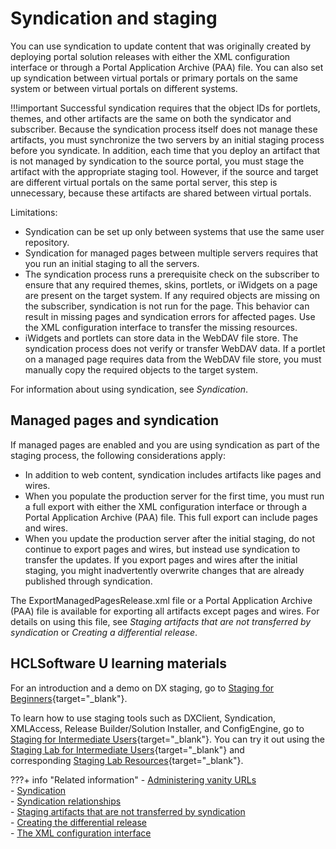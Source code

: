 # Syndication and staging

You can use syndication to update content that was originally created by deploying portal solution releases with either the XML configuration interface or through a Portal Application Archive (PAA) file. You can also set up syndication between virtual portals or primary portals on the same system or between virtual portals on different systems.

!!!important
    Successful syndication requires that the object IDs for portlets, themes, and other artifacts are the same on both the syndicator and subscriber. Because the syndication process itself does not manage these artifacts, you must synchronize the two servers by an initial staging process before you syndicate. In addition, each time that you deploy an artifact that is not managed by syndication to the source portal, you must stage the artifact with the appropriate staging tool. However, if the source and target are different virtual portals on the same portal server, this step is unnecessary, because these artifacts are shared between virtual portals.

Limitations:

-   Syndication can be set up only between systems that use the same user repository.
-   Syndication for managed pages between multiple servers requires that you run an initial staging to all the servers.
-   The syndication process runs a prerequisite check on the subscriber to ensure that any required themes, skins, portlets, or iWidgets on a page are present on the target system. If any required objects are missing on the subscriber, syndication is not run for the page. This behavior can result in missing pages and syndication errors for affected pages. Use the XML configuration interface to transfer the missing resources.
-   iWidgets and portlets can store data in the WebDAV file store. The syndication process does not verify or transfer WebDAV data. If a portlet on a managed page requires data from the WebDAV file store, you must manually copy the required objects to the target system.

For information about using syndication, see *Syndication*.

## Managed pages and syndication

If managed pages are enabled and you are using syndication as part of the staging process, the following considerations apply:

-   In addition to web content, syndication includes artifacts like pages and wires.
-   When you populate the production server for the first time, you must run a full export with either the XML configuration interface or through a Portal Application Archive (PAA) file. This full export can include pages and wires.
-   When you update the production server after the initial staging, do not continue to export pages and wires, but instead use syndication to transfer the updates. If you export pages and wires after the initial staging, you might inadvertently overwrite changes that are already published through syndication.

The ExportManagedPagesRelease.xml file or a Portal Application Archive (PAA) file is available for exporting all artifacts except pages and wires. For details on using this file, see *Staging artifacts that are not transferred by syndication* or *Creating a differential release*.

## HCLSoftware U learning materials

For an introduction and a demo on DX staging, go to [Staging for Beginners](https://hclsoftwareu.hcltechsw.com/component/axs/?view=sso_config&id=3&forward=https%3A%2F%2Fhclsoftwareu.hcltechsw.com%2Fcourses%2Flesson%2F%3Fid%3D505){target="_blank"}.

To learn how to use staging tools such as DXClient, Syndication, XMLAccess, Release Builder/Solution Installer, and ConfigEngine, go to [Staging for Intermediate Users](https://hclsoftwareu.hcltechsw.com/component/axs/?view=sso_config&id=3&forward=https%3A%2F%2Fhclsoftwareu.hcltechsw.com%2Fcourses%2Flesson%2F%3Fid%3D3328){target="_blank"}. You can try it out using the [Staging Lab for Intermediate Users](https://hclsoftwareu.hcltechsw.com/images/Lc4sMQCcN5uxXmL13gSlsxClNTU3Mjc3NTc4MTc2/DS_Academy/DX/Administrator/HDX-ADM-200_Staging_Lab.pdf){target="_blank"} and corresponding [Staging Lab Resources](https://hclsoftwareu.hcltechsw.com/images/Lc4sMQCcN5uxXmL13gSlsxClNTU3Mjc3NTc4MTc2/DS_Academy/DX/Administrator/HDX-ADM-200_Staging_Lab_Resources.zip){target="_blank"}.

???+ info "Related information" 
    - [Administering vanity URLs](../../../../manage_content/wcm_delivery/vanity_url/adm_vanity_url/index.md)<br>
    - [Syndication](../../../../manage_content/wcm_delivery/syndication/index.md)<br>
    - [Syndication relationships](../../../../manage_content/wcm_delivery/syndication/wcm_syndication_overview.md)<br>
    - [Staging artifacts that are not transferred by syndication](../../staging_to_production/updates_with_syndication/dep_up_syn_staging.md)<br>
    - [Creating the differential release](../../staging_to_production/creating_deploying_diff_release/dep_diff.md)<br>
    - [The XML configuration interface](../../../manage/portal_admin_tools/xml_config_interface/xml_config_ref/adxmlref.md)
